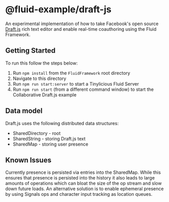 # @fluid-example/draft-js

An experimental implementation of how to take Facebook's open source [Draft.js](https://draftjs.org/) rich text editor and
enable real-time coauthoring using the Fluid Framework.

## Getting Started

To run this follow the steps below:

1. Run `npm install` from the `FluidFramework` root directory
2. Navigate to this directory
3. Run `npm run start:server` to start a Tinylicious Fluid Server
4. Run `npm run start` (from a different command window) to start the Collaborative Draft.js example

## Data model

Draft.js uses the following distributed data structures:

- SharedDirectory - root
- SharedString - storing Draft.js text
- SharedMap - storing user presence

## Known Issues

Currently presence is persisted via entries into the SharedMap. While this ensures that presence is persisted into the history
it also leads to large amounts of operations which can bloat the size of the op stream and slow down future loads. An alternative
solution is to enable ephemeral presence by using Signals ops and character input tracking as location queues.
